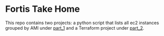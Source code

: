 # Fortis Take Home

This repo contains two projects: a python script that lists all ec2 instances grouped by AMI under [part_1](./part_1/) and a Terraform project under [part_2](./part_2/).